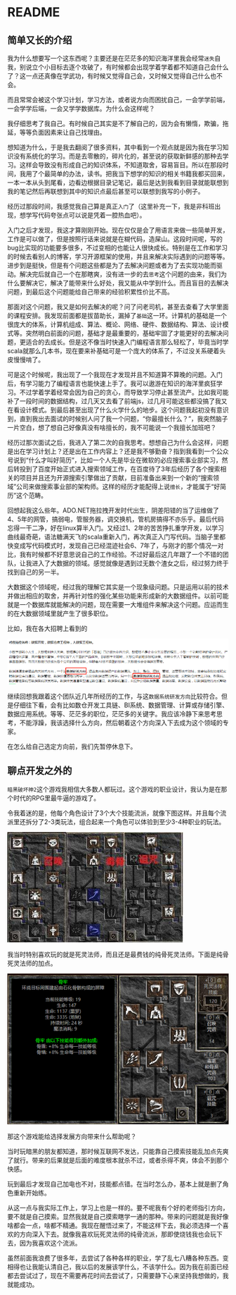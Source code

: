 # README

## 简单又长的介绍

我为什么想要写一个这东西呢？主要还是在茫茫多的知识海洋里我会经常`迷失`自我，别说立个小目标去逐个攻破了，有时候都会出现学着学着都不知道自己会什么了？这一点还真像在学武功，有时候又觉得自己会，又时候又觉得自己什么也不会。

而且常常会被这个学习计划，学习方法，或者说方向而困扰自己，一会学学前端，一会学学后端，一会又学学数据库。为什么会这样呢？

我仔细思考了我自己。有时候自己其实是不了解自己的，因为会有懒惰，欺骗，拖延，等等负面因素来让自己找理由。

想知道为什么，于是我去翻阅了很多资料，其中看到一个观点就是因为我在学习知识没有系统化的学习。而是去零散的，碎片化的，甚至说的获取新鲜感的那种去学习。这样会导致没有形成自己的知识体系，不知道取舍，容易盲目。所以在那段时间，我用了个最简单的办法，读书。把我当下想学的知识的相关书籍我都买回来，一本一本从头到尾看，边看边根据目录记笔记，最后是达到我看到目录就能联想到我的笔记然后再联想到其中的知识点最后甚至可以联想到我写的小例子。

经历过那段时间，我感觉我自己算是真正`入门`了（这里补充一下，我是非科班出现，想学写代码夸张点可以说是凭着一腔热血吧）。

入门之后才发现，我这才算刚刚开始。现在仅仅是会了用语言来做一些简单开发，工作是可以做了，但是按照行话来说就是在糊代码，造屎山。这段时间呢，写的bug比实现的功能要多很多，不过变相的也能让人很快成长。特别是在工作和学习的时候去看别人的博客，学习开源框架的使用，并且来解决实际遇到的问题等等。进步到是挺快，但是有个问题这些都是为了去解决问题或者为了去实现功能而驱动。解决完后就自己一个在那瞎爽，没有进一步的去`思考`这个问题的由来，我们为什么要解决它，解决了能带来什么好处，我又能从中学到什么。而且盲目的去解决问题，到最后这个问题能给自己带来的经验积累性价比不高。

那面对这个问题，我又是如何去解决的呢？问了问老司机，甚至去查看了大学里面的课程安排。我发现前面都是拔苗助长，漏掉了`基础`这一环。计算机的基础是一个很庞大的体系，计算机组成、算法、概论、网络、硬件、数据结构、算法、设计模式等。突然明白前面的问题，基础才是最重要的，基础牢固了才能更好的去解决问题，更适合的去成长。但是这不像当时快速入门编程语言那么轻松了，毕竟当时学scala就那么几本书，现在要来补基础可是一个庞大的体系了，不过没关系硬着头皮慢慢啃了。

可是这个时候呢，我出现了一个我现在才发现并且不知道算不算晚的问题。入门后，有学习能力了编程语言也能快速上手了。我可以遨游在知识的海洋里疯狂学习。不过学着学着经常会因为自己的贪心，而导致学习停止甚至流产。比如我可能补了一段时间的数据结构，过几天又去看了前端js，过几月可能这些都没搞了我又在看设计模式。到最后甚至出现了什么火学什么的地步。这个问题我起初没有意识到，直到我出去面试的时候别人问了我一个问题，“你最擅长什么？”，我突然脑子一片空白，想了想自己好像真没有啥擅长的，我不可能说一个我擅长加班吧？

经历过那次面试之后，我进入了第二次的自我思考。想想自己为什么会这样，问题是出在学习计划上？还是出在工作内容上？还是我不够勤奋？指到我看到一个公众号说到“什么才叫好简历”，比如一个人先是毕业在微软的必应搜索事业部实习，然后转投到了百度开始正式进入搜索领域工作，在百度待了3年后经历了各个搜索相关的项目并且还为开源搜索引擎做出了贡献，目前准备出来到一个新的“搜索领域”公司来做搜索事业部的架构师。这样的经历才能配得上说`擅长`，才能属于“好简历”这个范畴。

回想起我这么些年。ADO.NET拖拉拽开发时代出生，阴差阳错的当了运维做了4、5年的网管，搞弱电，管服务器，调交换机，管机房搞得不亦乐乎。最后代码忘得一干二净，好在linux算半入门。又经过1、2年的苦苦挣扎重学开发，以学习曲线最奇葩，语法糖满天飞的scala重新入门，再次真正入门写代码。当脑子里都快变成写代码模式时，发现自己已经混迹社会6、7年了，与刚才的那个情况一对比，我有时候都不好意思说自己的工作经验。不过好最后这几年跟了一个不错的团队，让我进入了大数据的领域。感觉就像是遇到过无数个渣女之后，经过努力终于找到自己的另一半。

大数据这个领域呢，经过我的理解它其实是一个现象级问题。只是运用以前的技术并做出相应的取舍，并再针对性的强化某些功能来形成新的大数据组件。以前可能就是一个数据库就能解决的问题，现在需要一大堆组件来解决这个问题。应运而生的在大数据领域里就产生了很多职位。

比如，我在各大招聘上看到的

![](_v_images/20201110233118692_22346.png)

继续回想我跟着这个团队近几年所经历的工作，与这`数据系统研发方向`比较符合。但是仔细往下看，会有比如数仓开发工具链、BI系统、数据管理、计算或存储引擎、数据应用系统。等等、茫茫多的职位，茫茫多的关键字。我应该冷静下来思考思考，不能浮躁，我该选择什么方向，然后朝着这个方向深入下去成为这个领域的专家。

在怎么给自己选定方向前，我们先暂停休息下。

## 聊点开发之外的

`暗黑破坏神2`这个游戏我相信大多数人都玩过。这个游戏的职业设计，我认为是在那个时代的RPG里最牛逼的游戏了。

令我着迷的是，他每个角色设计了3个大个技能流派，就像下图这样。并且每个流派里还拆分了2-3类玩法，组合起来一个角色可以体验到至少3-4种职业的玩法。

![](_v_images/20201108234304696_2594.png)

我当时特别喜欢玩的就是死灵法师，而且还是最费钱的纯骨死灵法师。下面是纯骨死灵法师的加点。

![](_v_images/20201108234105119_19236.png)

那这个游戏能给选择发展方向带来什么帮助呢？

当时玩暗黑的朋友都知道，那时候互联网不发达，只能靠自己摸索技能乱加点先爽了就行。带来的后果就是后面的难度根本就杀不过，或者杀得不爽，体会不到那个快感。

玩到最后才发现自己加电也不对，技能都点错。在当时怎么办，基本上就是删了角色重新开始练。

从这一点与我实际工作上，学习上也是一样的。要不呢我有个好的老师指引方向，要不就是自己摸索。显然我就是自己摸索瞎学一通的那种。带来的问题就是我好像啥都会一点，啥都不精通。我现在醒悟过来了，不能这样下去，我必须选择一个喜欢的方向深入下去。就像我喜欢玩死灵法师的纯骨流派，那即使烧钱我也会玩下去，因为我喜欢这个流派。

虽然前面我浪费了很多年，去尝试了各种各样的职业，学了乱七八糟各种东西。变相得也让我能认清自己，我以后的发展该学什么，不该学什么。因为我在前面已经都去尝试过了，现在不需要再花时间去尝试了，只需要静下心来坚持我想做的，我就能成功。